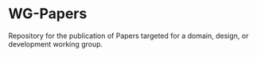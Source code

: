 # WG-Papers
Repository for the publication of Papers targeted for a domain, design, or development working group. 
